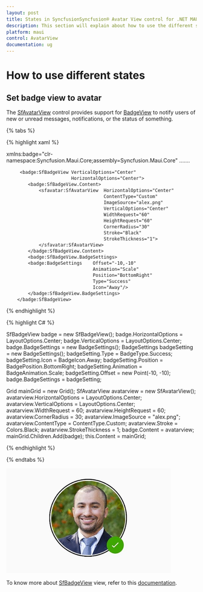 ```yaml
---
layout: post
title: States in SyncfusionSyncfusion® Avatar View control for .NET MAUI.
description: This section will explain about how to use the different states that exist in .NET MAUI SfAvatarView.
platform: maui
control: AvatarView
documentation: ug
---
```


# How to use different states

## Set badge view to avatar

The [SfAvatarView](https://help.syncfusion.com/cr/maui/Syncfusion.Maui.Core.SfAvatarView.html) control provides support for [BadgeView](https://help.syncfusion.com/cr/maui/Syncfusion.Maui.Core.SfBadgeView.html?tabs=tabid-1) to notify users of new or unread messages, notifications, or the status of something.

{% tabs %}

{% highlight xaml %}

xmlns:badge="clr-namespace:Syncfusion.Maui.Core;assembly=Syncfusion.Maui.Core"
.......

         <badge:SfBadgeView VerticalOptions="Center"
                            HorizontalOptions="Center">
			<badge:SfBadgeView.Content>
				<sfavatar:SfAvatarView  HorizontalOptions="Center"
                                        ContentType="Custom"
                                        ImageSource="alex.png"
                                        VerticalOptions="Center"
                                        WidthRequest="60"
                                        HeightRequest="60"
                                        CornerRadius="30"
                                        Stroke="Black"
                                        StrokeThickness="1">
                </sfavatar:SfAvatarView>
			</badge:SfBadgeView.Content>
			<badge:SfBadgeView.BadgeSettings>
            <badge:BadgeSettings 	Offset="-10,-10"
                                    Animation="Scale"
                                    Position="BottomRight" 
                                    Type="Success"
                                    Icon="Away"/>
			</badge:SfBadgeView.BadgeSettings>
		</badge:SfBadgeView>

{% endhighlight %}


{% highlight C# %}

SfBadgeView badge = new SfBadgeView();
badge.HorizontalOptions = LayoutOptions.Center;
badge.VerticalOptions = LayoutOptions.Center;
badge.BadgeSettings = new BadgeSettings();
BadgeSettings badgeSetting = new BadgeSettings();
badgeSetting.Type = BadgeType.Success;
badgeSetting.Icon = BadgeIcon.Away;
badgeSetting.Position = BadgePosition.BottomRight;
badgeSetting.Animation = BadgeAnimation.Scale;
badgeSetting.Offset = new Point(-10, -10);
badge.BadgeSettings = badgeSetting;

Grid mainGrid = new Grid();
SfAvatarView avatarview = new SfAvatarView();
avatarview.HorizontalOptions = LayoutOptions.Center;
avatarview.VerticalOptions = LayoutOptions.Center;
avatarview.WidthRequest = 60;
avatarview.HeightRequest = 60;
avatarview.CornerRadius = 30;
avatarview.ImageSource = "alex.png";
avatarview.ContentType = ContentType.Custom;
avatarview.Stroke = Colors.Black;
avatarview.StrokeThickness = 1;
badge.Content = avatarview;
mainGrid.Children.Add(badge);
this.Content = mainGrid;

{% endhighlight %}

{% endtabs %}

![BadgeView support](HowTo_Images/BadgeView_AvatarView.jpg)

To know more about [SfBadgeView](https://help.syncfusion.com/cr/maui/Syncfusion.Maui.Core.SfBadgeView.html?tabs=tabid-1) view, refer to this [documentation](https://help.syncfusion.com/maui/badge-view/getting-started).
